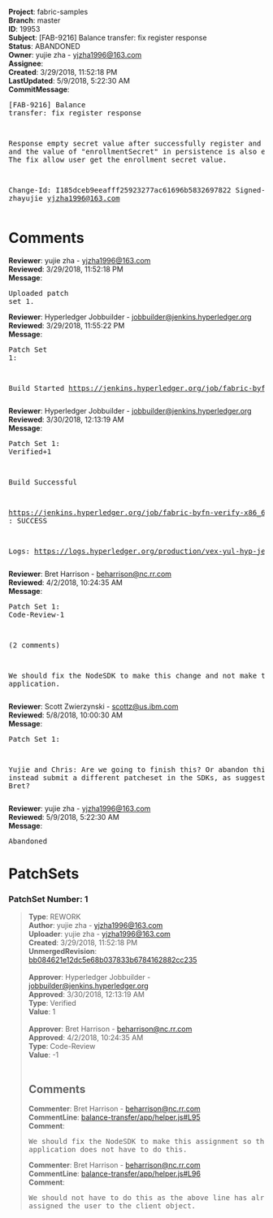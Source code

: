 <strong>Project</strong>: fabric-samples<br><strong>Branch</strong>: master<br><strong>ID</strong>: 19953<br><strong>Subject</strong>: [FAB-9216] Balance transfer: fix register response<br><strong>Status</strong>: ABANDONED<br><strong>Owner</strong>: yujie zha - yjzha1996@163.com<br><strong>Assignee</strong>:<br><strong>Created</strong>: 3/29/2018, 11:52:18 PM<br><strong>LastUpdated</strong>: 5/9/2018, 5:22:30 AM<br><strong>CommitMessage</strong>:<br><pre>[FAB-9216] Balance transfer: fix register response

Response empty secret value after successfully register and enroll, and the value of "enrollmentSecret" in persistence is also empty string. The fix allow user get the enrollment secret value.

Change-Id: I185dceb9eeafff25923277ac61696b5832697822
Signed-off-by: zhayujie <yjzha1996@163.com>
</pre><h1>Comments</h1><strong>Reviewer</strong>: yujie zha - yjzha1996@163.com<br><strong>Reviewed</strong>: 3/29/2018, 11:52:18 PM<br><strong>Message</strong>: <pre>Uploaded patch set 1.</pre><strong>Reviewer</strong>: Hyperledger Jobbuilder - jobbuilder@jenkins.hyperledger.org<br><strong>Reviewed</strong>: 3/29/2018, 11:55:22 PM<br><strong>Message</strong>: <pre>Patch Set 1:

Build Started https://jenkins.hyperledger.org/job/fabric-byfn-verify-x86_64/373/</pre><strong>Reviewer</strong>: Hyperledger Jobbuilder - jobbuilder@jenkins.hyperledger.org<br><strong>Reviewed</strong>: 3/30/2018, 12:13:19 AM<br><strong>Message</strong>: <pre>Patch Set 1: Verified+1

Build Successful 

https://jenkins.hyperledger.org/job/fabric-byfn-verify-x86_64/373/ : SUCCESS

Logs: https://logs.hyperledger.org/production/vex-yul-hyp-jenkins-3/fabric-byfn-verify-x86_64/373</pre><strong>Reviewer</strong>: Bret Harrison - beharrison@nc.rr.com<br><strong>Reviewed</strong>: 4/2/2018, 10:24:35 AM<br><strong>Message</strong>: <pre>Patch Set 1: Code-Review-1

(2 comments)

We should fix the NodeSDK to make this change and not make the application.</pre><strong>Reviewer</strong>: Scott Zwierzynski - scottz@us.ibm.com<br><strong>Reviewed</strong>: 5/8/2018, 10:00:30 AM<br><strong>Message</strong>: <pre>Patch Set 1:

Yujie and Chris: Are we going to finish this? Or abandon this and instead submit a different patcheset in the SDKs, as suggested by Bret?</pre><strong>Reviewer</strong>: yujie zha - yjzha1996@163.com<br><strong>Reviewed</strong>: 5/9/2018, 5:22:30 AM<br><strong>Message</strong>: <pre>Abandoned</pre><h1>PatchSets</h1><h3>PatchSet Number: 1</h3><blockquote><strong>Type</strong>: REWORK<br><strong>Author</strong>: yujie zha - yjzha1996@163.com<br><strong>Uploader</strong>: yujie zha - yjzha1996@163.com<br><strong>Created</strong>: 3/29/2018, 11:52:18 PM<br><strong>UnmergedRevision</strong>: [bb084621e12dc5e68b037833b6784162882cc235](https://github.com/hyperledger-gerrit-archive/fabric-samples/commit/bb084621e12dc5e68b037833b6784162882cc235)<br><br><strong>Approver</strong>: Hyperledger Jobbuilder - jobbuilder@jenkins.hyperledger.org<br><strong>Approved</strong>: 3/30/2018, 12:13:19 AM<br><strong>Type</strong>: Verified<br><strong>Value</strong>: 1<br><br><strong>Approver</strong>: Bret Harrison - beharrison@nc.rr.com<br><strong>Approved</strong>: 4/2/2018, 10:24:35 AM<br><strong>Type</strong>: Code-Review<br><strong>Value</strong>: -1<br><br><h2>Comments</h2><strong>Commenter</strong>: Bret Harrison - beharrison@nc.rr.com<br><strong>CommentLine</strong>: [balance-transfer/app/helper.js#L95](https://github.com/hyperledger-gerrit-archive/fabric-samples/blob/bb084621e12dc5e68b037833b6784162882cc235/balance-transfer/app/helper.js#L95)<br><strong>Comment</strong>: <pre>We should fix the NodeSDK to make this assignment so that application does not have to do this.</pre><strong>Commenter</strong>: Bret Harrison - beharrison@nc.rr.com<br><strong>CommentLine</strong>: [balance-transfer/app/helper.js#L96](https://github.com/hyperledger-gerrit-archive/fabric-samples/blob/bb084621e12dc5e68b037833b6784162882cc235/balance-transfer/app/helper.js#L96)<br><strong>Comment</strong>: <pre>We should not have to do this as the above line has already assigned the user to the client object.</pre></blockquote>